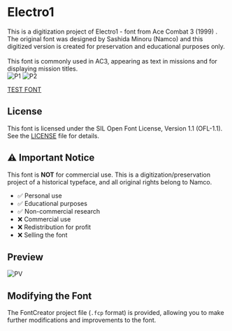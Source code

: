 # Electro1
This is a digitization project of Electro1 - font from Ace Combat 3 (1999) . <br>
The original font was designed by  Sashida Minoru (Namco) and this digitized version is created for preservation and educational purposes only.<br>
<br>
This font is commonly used in AC3, appearing as  text in missions and for displaying mission titles.
<br>
![P1](https://ailyth99.github.io/pic/electro1original.png)
![P2](https://ailyth99.github.io/AC3FontElectro1/electro1menu.png)

[TEST FONT](https://ailyth99.github.io/AC3FontElectro1)


## License

This font is licensed under the SIL Open Font License, Version 1.1 (OFL-1.1).
See the [LICENSE](https://github.com/Ailyth99/AC3FontElectro1?tab=OFL-1.1-1-ov-file) file for details.

## ⚠️ Important Notice

This font is **NOT** for commercial use. This is a digitization/preservation project of a historical typeface, and all original rights belong to Namco.

- ✅ Personal use
- ✅ Educational purposes
- ✅ Non-commercial research
- ❌ Commercial use
- ❌ Redistribution for profit
- ❌ Selling the font

## Preview
![PV](https://ailyth99.github.io/pic/electro1.png)

## Modifying the Font
The FontCreator project file (`.fcp` format) is provided, allowing you to make further modifications and improvements to the font.


